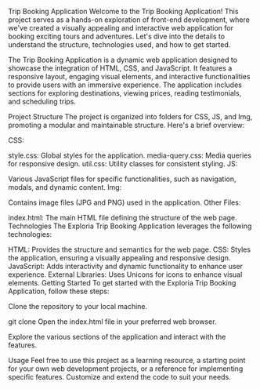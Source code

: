 Trip Booking Application
Welcome to the Trip Booking Application! This project serves as a hands-on exploration of front-end development, where we've created a visually appealing and interactive web application for booking exciting tours and adventures. Let's dive into the details to understand the structure, technologies used, and how to get started.

The Trip Booking Application is a dynamic web application designed to showcase the integration of HTML, CSS, and JavaScript. It features a responsive layout, engaging visual elements, and interactive functionalities to provide users with an immersive experience. The application includes sections for exploring destinations, viewing prices, reading testimonials, and scheduling trips.

Project Structure
The project is organized into folders for CSS, JS, and Img, promoting a modular and maintainable structure. Here's a brief overview:

CSS:

style.css: Global styles for the application.
media-query.css: Media queries for responsive design.
util.css: Utility classes for consistent styling.
JS:

Various JavaScript files for specific functionalities, such as navigation, modals, and dynamic content.
Img:

Contains image files (JPG and PNG) used in the application.
Other Files:

index.html: The main HTML file defining the structure of the web page.
Technologies
The Exploria Trip Booking Application leverages the following technologies:

HTML: Provides the structure and semantics for the web page.
CSS: Styles the application, ensuring a visually appealing and responsive design.
JavaScript: Adds interactivity and dynamic functionality to enhance user experience.
External Libraries: Uses Unicons for icons to enhance visual elements.
Getting Started
To get started with the Exploria Trip Booking Application, follow these steps:

Clone the repository to your local machine.


git clone <repository-url>
Open the index.html file in your preferred web browser.

Explore the various sections of the application and interact with the features.

Usage
Feel free to use this project as a learning resource, a starting point for your own web development projects, or a reference for implementing specific features. Customize and extend the code to suit your needs.

